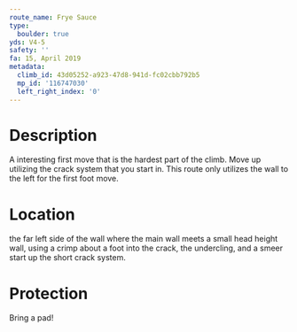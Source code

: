```yaml
---
route_name: Frye Sauce
type:
  boulder: true
yds: V4-5
safety: ''
fa: 15, April 2019
metadata:
  climb_id: 43d05252-a923-47d8-941d-fc02cbb792b5
  mp_id: '116747030'
  left_right_index: '0'
---
```

# Description
A interesting first move that is the hardest part of the climb. Move up utilizing the crack system that you start in. This route only utilizes the wall to the left for the first foot move.

# Location
the far left side of the wall where the main wall meets a small head height wall, using a crimp about a foot into the crack, the undercling, and a smeer start up the short crack system.

# Protection
Bring a pad!

